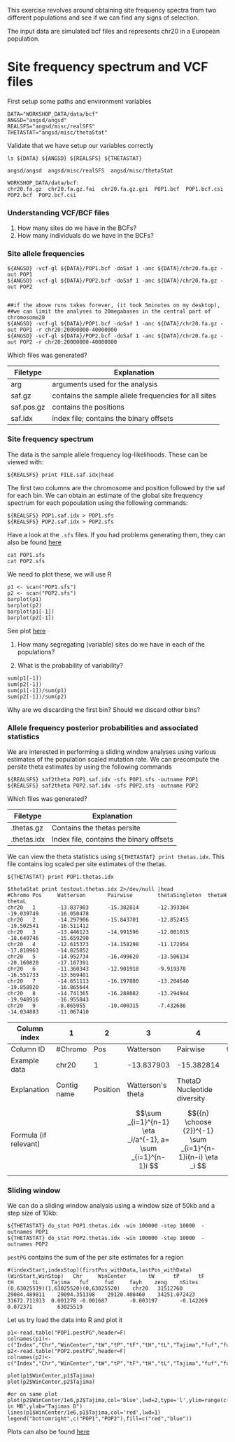 This exercise revolves around obtaining site frequency spectra from two different populations and see if we can find any signs of selection.

The input data are simulated bcf files and represents chr20 in a European population.


# Site frequency spectrum and VCF files


First setup some paths and environment variables


```
DATA="WORKSHOP_DATA/data/bcf"
ANGSD="angsd/angsd"
REALSFS="angsd/misc/realSFS"
THETASTAT="angsd/misc/thetaStat"
```

Validate that we have setup our variables correctly

```
ls ${DATA} ${ANGSD} ${REALSFS} ${THETASTAT}
```

```
angsd/angsd  angsd/misc/realSFS  angsd/misc/thetaStat

WORKSHOP_DATA/data/bcf:
chr20.fa.gz  chr20.fa.gz.fai  chr20.fa.gz.gzi  POP1.bcf  POP1.bcf.csi  POP2.bcf  POP2.bcf.csi
```

### Understanding VCF/BCF files

1. How many sites do we have in the BCFs?
2. How many individuals do we have in the BCFs?


### Site allele frequencies

```
${ANGSD} -vcf-gl ${DATA}/POP1.bcf -doSaf 1 -anc ${DATA}/chr20.fa.gz -out POP1
${ANGSD} -vcf-gl ${DATA}/POP2.bcf -doSaf 1 -anc ${DATA}/chr20.fa.gz -out POP2


##if the above runs takes forever, (it took 5minutes on my desktop),
##we can limit the analyses to 20megabases in the central part of chromosome20
${ANGSD} -vcf-gl ${DATA}/POP1.bcf -doSaf 1 -anc ${DATA}/chr20.fa.gz -out POP1 -r chr20:20000000-40000000
${ANGSD} -vcf-gl ${DATA}/POP2.bcf -doSaf 1 -anc ${DATA}/chr20.fa.gz -out POP2 -r chr20:20000000-40000000
```

Which files was generated?

|Filetype     | Explanation                                           |
| --- | ------------------------------------------ |
| arg | arguments used for the analysis   |
| saf.gz | contains the sample allele frequencies for all sites   |
| saf.pos.gz | contains the positions         |
| saf.idx | index file; contains the binary offsets |



### Site frequency spectrum

The data is the sample allele frequency log-likelihoods. These can be viewed with:

```
${REALSFS} print FILE.saf.idx|head
```

The first two columns are the chromosome and position followed by the saf for each bin. We can obtain an estimate of the global site frequency spectrum for each popoulation using the following commands:
 
```
${REALSFS} POP1.saf.idx > POP1.sfs
${REALSFS} POP2.saf.idx > POP2.sfs
```

Have a look at the `.sfs` files. If you had problems generating them, they can also be found [here](results/)

```
cat POP1.sfs
cat POP2.sfs
```

We need to plot these, we will use R

```
p1 <- scan("POP1.sfs")
p2 <- scan("POP2.sfs")
barplot(p1)
barplot(p2)
barplot(p1[-1])
barplot(p2[-1])
```
See plot [here](results/p1.p2.pdf)

1. How many segregating (variable) sites do we have in each of the populations?

2. What is the probability of variability?

```
sum(p1[-1])
sum(p2[-1])
sum(p1[-1])/sum(p1)
sum(p2[-1])/sum(p2)
```

Why are we discarding the first bin? Should we discard other bins?


### Allele frequency posterior probabilities and associated statistics

We are interested in performing a sliding window analyses using various estimates of the population scaled mutation rate. We can precompute the persite theta estimates by using the following commands

```
${REALSFS} saf2theta POP1.saf.idx -sfs POP1.sfs -outname POP1
${REALSFS} saf2theta POP2.saf.idx -sfs POP2.sfs -outname POP2
```

Which files was generated?

|Filetype     | Explanation                                           |
| --- | ------------------------------------------ |
| .thetas.gz | Contains the thetas persite   |
| .thetas.idx | Index file, contains the binary offsets |


We can view the theta statistics using `${THETASTAT} print thetas.idx`. This file contains log scaled per site estimates of the thetas.


```
${THETASTAT} print POP1.thetas.idx
```

```
$thetaStat print testout.thetas.idx 2>/dev/null |head                        
#Chromo Pos     Watterson       Pairwise        thetaSingleton  thetaH  thetaL                   
chr20   1       -13.837903      -15.382814      -12.393384      -19.039749      -16.050478
chr20   2       -14.297906      -15.843701      -12.852455      -19.502541      -16.511412
chr20   3       -13.446123      -14.991596      -12.001015      -18.649746      -15.659290
chr20   4       -12.615373      -14.158298      -11.172954      -17.810963      -14.825852
chr20   5       -14.952734      -16.499620      -13.506134      -20.160820      -17.167391
chr20   6       -11.360343      -12.901918      -9.919370       -16.551733      -13.569401
chr20   7       -14.651113      -16.197880      -13.204640      -19.858820      -16.865644
chr20   8       -14.741365      -16.288082      -13.294944      -19.948916      -16.955843
chr20   9       -8.865955       -10.400315      -7.432686       -14.034883      -11.067410
```


| Column index | 1           | 2        | 3                                                           | 4                                                           | 5              | 6                                                         | 7                                          |
|--------------|-------------|----------|-------------------------------------------------------------|-------------------------------------------------------------|----------------|-----------------------------------------------------------|--------------------------------------------|
| Column ID    | #Chromo     | Pos      | Watterson                                                   | Pairwise                                                    | thetaSingleton | thetaH                                                    | thetaL                                     |
| Example data | chr20       | 1        | -13.837903 | -15.382814 | -12.393384     | -19.039749 | -16.050478 |
| Explanation  | Contig name | Position | Watterson's theta                                           | ThetaD Nucleotide diversity                                 |                | FayH  | L |
| Formula (if relevant)             |             |          | $$\sum _{i=1}^{n-1} \eta _i/a^{-1}, a= \sum _{i=1}^{n-1}i $$ | $${{n} \choose {2}}^{-1} \sum _{i=1}^{n-1}i(n-i) \eta _i $$ | $$\eta _ 1$$ | $${{n} \choose {2}}^{-1} \sum _{i=1}^{n-1}i^ 2 \eta _i$$ | $${n-1}^{-1} \sum _{i=1}^{n-1}i \eta _i $$ |



### Sliding window

We can do a sliding window analysis using a window size of 50kb and a step size of 10kb:

```
${THETASTAT} do_stat POP1.thetas.idx -win 100000 -step 10000  -outnames POP1
${THETASTAT} do_stat POP2.thetas.idx -win 100000 -step 10000  -outnames POP2
```

`pestPG` contains the sum of the per site estimates for a region

```
#(indexStart,indexStop)(firstPos_withData,lastPos_withData)(WinStart,WinStop)   Chr     WinCenter       tW      tP      tF      tH      tL    Tajima   fuf     fud     fayh    zeng    nSites
(0,63025519)(1,63025520)(0,63025520)    chr20   31512760        29084.489811    29094.351398    29120.408460    34251.072423    31672.711913  0.001278 -0.001687       -0.003197       -0.142269       0.072371        63025519
```

Let us try load the data into R and plot it
```
p1<-read.table("POP1.pestPG",header=F)
colnames(p1)<-c("Index","Chr","WinCenter","tW","tP","tF","tH","tL","Tajima","fuf","fud","fayh","zeng","nSites")
p2<-read.table("POP2.pestPG",header=F)
colnames(p2)<-c("Index","Chr","WinCenter","tW","tP","tF","tH","tL","Tajima","fuf","fud","fayh","zeng","nSites")

plot(p1$WinCenter,p1$Tajima)
plot(p2$WinCenter,p2$Tajima)

#or on same plot
plot(p2$WinCenter/1e6,p2$Tajima,col='blue',lwd=2,type='l',ylim=range(c(p1$Tajima,p2$Tajima)),xlab="Position in MB",ylab="Tajimas D")
lines(p1$WinCenter/1e6,p1$Tajima,col='red',lwd=1)
legend("bottomright",c("POP1","POP2"),fill=c("red","blue"))
```

Plots can also be found [here](results/thetas.tajima.pdf)
